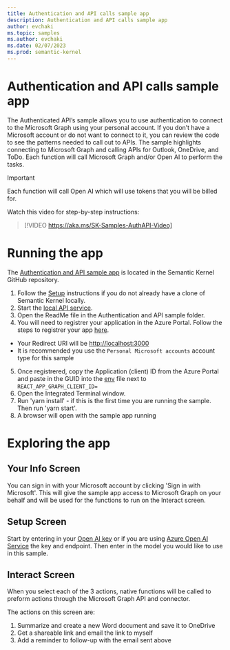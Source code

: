 ```yaml
---
title: Authentication and API calls sample app
description: Authentication and API calls sample app
author: evchaki
ms.topic: samples
ms.author: evchaki
ms.date: 02/07/2023
ms.prod: semantic-kernel
---
```

# Authentication and API calls sample app
The Authenticated API’s sample allows you to use authentication to connect to the Microsoft Graph using your personal account. If you don’t have a Microsoft account or do not want to connect to it, you can review the code to see the patterns needed to call out to APIs. The sample highlights connecting to Microsoft Graph and calling APIs for Outlook, OneDrive, and ToDo. Each function will call Microsoft Graph and/or Open AI to perform the tasks.

> [!IMPORTANT]
> Each function will call Open AI which will use tokens that you will be billed for. 

Watch this video for step-by-step instructions:
> [!VIDEO https://aka.ms/SK-Samples-AuthAPI-Video]

# Running the app
The [Authentication and API sample app](https://github.com/microsoft/semantic-kernel/tree/main/samples/starter-identity-webapp-react) is located in the Semantic Kernel GitHub repository.

1) Follow the [Setup](/semantic-kernel/getting-started/setup) instructions if you do not already have a clone of Semantic Kernel locally.
2) Start the [local API service](https://github.com/microsoft/semantic-kernel/tree/main/samples/starter-api-azure-function).
3) Open the ReadMe file in the Authentication and API sample folder.
4) You will need to registrer your application in the Azure Portal. Follow the steps to registrer your app [here](https://learn.microsoft.com/azure/active-directory/develop/quickstart-register-app).
- Your Redirect URI will be <http://localhost:3000>
- It is recommended you use the `Personal Microsoft accounts` account type for this sample
5) Once registrered, copy the Application (client) ID from the Azure Portal and paste in the GUID into the [env](https://github.com/microsoft/semantic-kernel/blob/main/samples/starter-identity-webapp-react/.env) file next to `REACT_APP_GRAPH_CLIENT_ID=`
6) Open the Integrated Terminal window.
7) Run 'yarn install' - if this is the first time you are running the sample.  Then run 'yarn start'.
8) A browser will open with the sample app running

# Exploring the app

## Your Info Screen
You can sign in with your Microsoft account by clicking 'Sign in with Microsoft'.  This will give the sample app access to Microsoft Graph on your behalf and will be used for the functions to run on the Interact screen.

## Setup Screen
Start by entering in your [Open AI key](https://openai.com/api/) or if you are using [Azure Open AI Service](https://learn.microsoft.com/azure/cognitive-services/openai/quickstart) the key and endpoint.  Then enter in the model you would like to use in this sample.

## Interact Screen
When you select each of the 3 actions, native functions will be called to preform actions through the Microsoft Graph API and connector.

The actions on this screen are:
1) Summarize and create a new Word document and save it to OneDrive
2) Get a shareable link and email the link to myself
3) Add a reminder to follow-up with the email sent above
